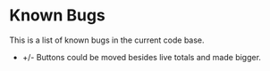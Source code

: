 # Known Bugs

This is a list of known bugs in the current code base.

* +/- Buttons could be moved besides live totals and made bigger.